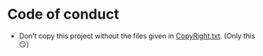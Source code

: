 # Code of conduct

- Don't copy this project without the files given in <a href="CopyRight.txt">CopyRight.txt</a>.
(Only this :smirk:)